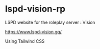 # lspd-vision-rp
LSPD website for the roleplay server : Vision

https://www.lspd-vision.gq/

Using Tailwind CSS
